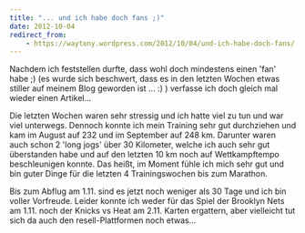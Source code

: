 ```yaml
---
title: "... und ich habe doch fans ;)"
date: 2012-10-04
redirect_from:
    - https://waytony.wordpress.com/2012/10/04/und-ich-habe-doch-fans/
---
```


Nachdem ich feststellen durfte, dass wohl doch mindestens einen 'fan' habe ;) (es wurde sich beschwert, dass es in den letzten Wochen etwas stiller auf meinem Blog geworden ist ... :) ) verfasse ich doch gleich mal wieder einen Artikel...

Die letzten Wochen waren sehr stressig und ich hatte viel zu tun und war viel unterwegs. Dennoch konnte ich mein Training sehr gut durchziehen und kam im August auf 232 und im September auf 248 km. Darunter waren auch schon 2 'long jogs' über 30 Kilometer, welche ich auch sehr gut überstanden habe und auf den letzten 10 km noch auf Wettkampftempo beschleunigen konnte. Das heißt, im Moment fühle ich mich sehr gut und bin guter Dinge für die letzten 4 Trainingswochen bis zum Marathon.

Bis zum Abflug am 1.11. sind es jetzt noch weniger als 30 Tage und ich bin voller Vorfreude. Leider konnte ich weder für das Spiel der Brooklyn Nets am 1.11. noch der Knicks vs Heat am 2.11. Karten ergattern, aber vielleicht tut sich da auch den resell-Plattformen noch etwas...
<br><br>
